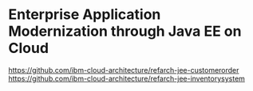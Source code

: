 # Enterprise Application Modernization through Java EE on Cloud

https://github.com/ibm-cloud-architecture/refarch-jee-customerorder
https://github.com/ibm-cloud-architecture/refarch-jee-inventorysystem
